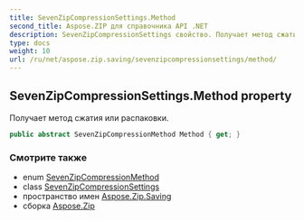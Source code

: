 ```yaml
---
title: SevenZipCompressionSettings.Method
second_title: Aspose.ZIP для справочника API .NET
description: SevenZipCompressionSettings свойство. Получает метод сжатия или распаковки.
type: docs
weight: 10
url: /ru/net/aspose.zip.saving/sevenzipcompressionsettings/method/
---
```

## SevenZipCompressionSettings.Method property

Получает метод сжатия или распаковки.

```csharp
public abstract SevenZipCompressionMethod Method { get; }
```

### Смотрите также

* enum [SevenZipCompressionMethod](../../sevenzipcompressionmethod/)
* class [SevenZipCompressionSettings](../)
* пространство имен [Aspose.Zip.Saving](../../sevenzipcompressionsettings/)
* сборка [Aspose.Zip](../../../)


